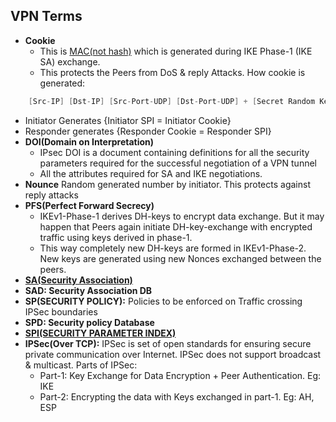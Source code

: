 ## VPN Terms
- **Cookie** 
  - This is [MAC(not hash)](../../Security) which is generated during IKE Phase-1 (IKE SA) exchange. 
  - This protects the Peers from DoS & reply Attacks. How cookie is generated:
```c
    [Src-IP] [Dst-IP] [Src-Port-UDP] [Dst-Port-UDP] + [Secret Random Key] --->   | Hash Function |  -->  Cookie or SPI
```    
  - Initiator Generates {Initiator SPI = Initiator Cookie}
  - Responder generates {Responder Cookie = Responder SPI}
- **DOI(Domain on Interpretation)** 
  - IPsec DOI is a document containing definitions for all the security parameters required for the successful negotiation of a VPN tunnel
  - All the attributes required for SA and IKE negotiations. 
- **Nounce** Random generated number by initiator. This protects against reply attacks
- **PFS(Perfect Forward Secrecy)** 
  - IKEv1-Phase-1 derives DH-keys to encrypt data exchange. But it may happen that Peers again initiate DH-key-exchange with encrypted traffic using keys derived in phase-1.
  - This way completely new DH-keys are formed in IKEv1-Phase-2. New keys are generated using new Nonces exchanged between the peers. 
- **[SA(Security Association)](Security_Association)**
- **SAD: Security Association DB**
- **SP(SECURITY POLICY):** Policies to be enforced on Traffic crossing IPSec boundaries
- **SPD: Security policy Database**
- **[SPI(SECURITY PARAMETER INDEX)](SPI)**
- **IPSec(Over TCP):** IPSec is set of open standards for ensuring secure private communication over Internet. IPSec does not support broadcast & multicast. Parts of IPSec:
  - Part-1: Key Exchange for Data Encryption + Peer Authentication. Eg: IKE
  - Part-2: Encrypting the data with Keys exchanged in part-1. Eg: AH, ESP

